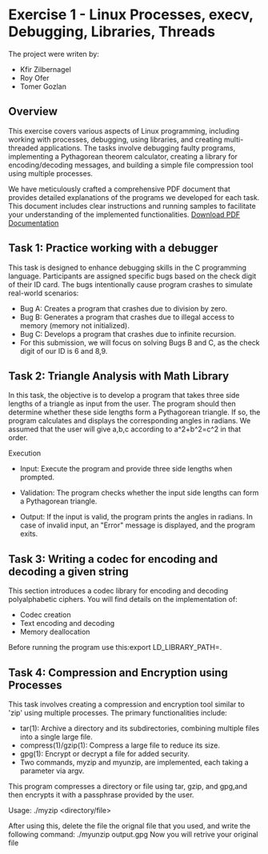 # Exercise 1 - Linux Processes, execv, Debugging, Libraries, Threads
The project were writen by:

* Kfir Zilbernagel
* Roy Ofer
* Tomer Gozlan
## Overview
This exercise covers various aspects of Linux programming, including working with processes, debugging, using libraries, and creating multi-threaded applications. The tasks involve debugging faulty programs, implementing a Pythagorean theorem calculator, creating a library for encoding/decoding messages, and building a simple file compression tool using multiple processes.

We have meticulously crafted a comprehensive PDF document that provides detailed explanations of the programs we developed for each task. This document includes clear instructions and running samples to facilitate your understanding of the implemented functionalities. 
[Download PDF Documentation](https://github.com/royofer123/Ex_1_OS/blob/main/Ex1_OS.pdf)
 

## Task 1: Practice working with a debugger

This task is designed to enhance debugging skills in the C programming language. Participants are assigned specific bugs based on the check digit of their ID card. The bugs intentionally cause program crashes to simulate real-world scenarios:

- Bug A: Creates a program that crashes due to division by zero.
- Bug B: Generates a program that crashes due to illegal access to memory (memory not initialized).
- Bug C: Develops a program that crashes due to infinite recursion.
- For this submission, we will focus on solving Bugs B and C, as the check digit of our ID is 6 and 8,9.

## Task 2: Triangle Analysis with Math Library

In this task, the objective is to develop a program that takes three side lengths of a triangle as input from the user. The program should then determine whether these side lengths form a Pythagorean triangle. If so, the program calculates and displays the corresponding angles in radians.
We assumed that the user will give a,b,c according to a^2+b^2=c^2 in that order.

Execution
- Input: Execute the program and provide three side lengths when prompted.

- Validation: The program checks whether the input side lengths can form a Pythagorean triangle.

- Output: If the input is valid, the program prints the angles in radians. In case of invalid input, an "Error" message is displayed, and the program exits.

## Task 3: Writing a codec for encoding and decoding a given string
This section introduces a codec library for encoding and decoding polyalphabetic ciphers. You will find details on the implementation of:

- Codec creation
- Text encoding and decoding
- Memory deallocation

Before running the program use this:export LD_LIBRARY_PATH=.

## Task 4: Compression and Encryption using Processes

This task involves creating a compression and encryption tool similar to 'zip' using multiple processes. The primary functionalities include:

- tar(1): Archive a directory and its subdirectories, combining multiple files into a single large file.
- compress(1)/gzip(1): Compress a large file to reduce its size.
- gpg(1): Encrypt or decrypt a file for added security.
- Two commands, myzip and myunzip, are implemented, each taking a parameter via argv.

This program compresses a directory or file using tar, gzip, and gpg,and then encrypts it with a passphrase provided by the user.

Usage: ./myzip <directory/file> <passphrase>

After using this, delete the file the orignal file that you used, and write the following command: ./myunzip output.gpg <passphrase>
Now you will retrive your original file 

